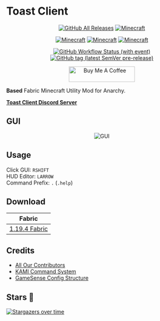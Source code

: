 # Toast Client

<p align="center">
  <a href="https://github.com/RemainingToast/ToastClient/releases/"><img src="https://img.shields.io/github/downloads/RemainingToast/ToastClient/total.svg" alt="GitHub All Releases"/></a>
  <a href="https://github.com/RemainingToast/ToastClient/tree/1.19.4"><img src="https://img.shields.io/badge/fabric-1.19.4-blue.svg" alt="Minecraft"/></a>
</p>

<p align="center">
  <a href="https://discord.gg/PASHZanfyc" target="_blank"><img src="https://img.shields.io/discord/668416925671489547" alt="Minecraft"/></a>
  <a href="https://github.com/RemainingToast/ToastClient/"><img src="https://img.shields.io/github/contributors/RemainingToast/ToastClient" alt="Minecraft"/></a>
  <a href="https://github.com/RemainingToast/ToastClient/"><img src="https://img.shields.io/github/last-commit/RemainingToast/ToastClient/1.19.4?color=blue" alt="Minecraft"/></a>
</p>

<p align="center">
  <a href="https://github.com/RemainingToast/ToastClient/actions"><img alt="GitHub Workflow Status (with event)" src="https://img.shields.io/github/actions/workflow/status/RemainingToast/ToastClient/gradle.yaml"></a>
  <a href="https://github.com/RemainingToast/ToastClient/actions"><img alt="GitHub tag (latest SemVer pre-release)" src="https://img.shields.io/github/v/tag/RemainingToast/ToastClient">

</a>
</p>

<p align="center">
  <a href="https://www.buymeacoffee.com/toastmc" target="_blank"><img src="https://cdn.buymeacoffee.com/buttons/default-orange.png" alt="Buy Me A Coffee" height="41" width="174"></a>
</p>

**Based** Fabric Minecraft Utility Mod for Anarchy.

[**Toast Client Discord Server**](https://discord.gg/PASHZanfyc)

## GUI
<p align="center">
  <img src="https://media.discordapp.net/attachments/701759106217934939/1114906920319463504/image.png" alt="GUI">
</p>

## Usage
Click GUI: `RSHIFT`   
HUD Editor: `LARROW`   
Command Prefix: `.` (`.help`)   

## Download

| Fabric                                                                                      |
|---------------------------------------------------------------------------------------------|
| [1.19.4 Fabric](https://github.com/RemainingToast/ToastClient/releases/) |


## Credits 

* [All Our Contributors](https://github.com/RemainingToast/ToastClient/graphs/contributors)
* [KAMI Command System](https://github.com/zeroeightysix/KAMI/)
* [GameSense Config Structure](https://github.com/IUDevman/gamesense-client)

## Stars 💫
[![Stargazers over time](https://starchart.cc/RemainingToast/ToastClient.svg)](https://starchart.cc/RemainingToast/ToastClient)
